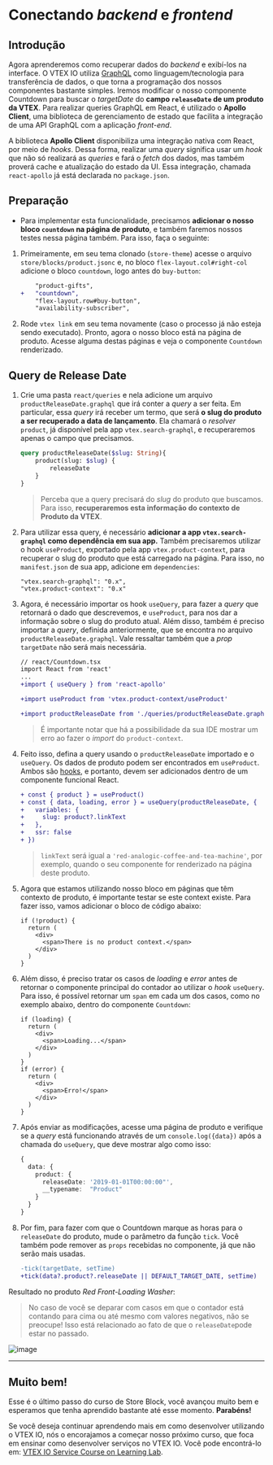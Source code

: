 # Conectando _backend_ e _frontend_

## Introdução

Agora aprenderemos como recuperar dados do _backend_ e exibí-los na interface. O VTEX IO utiliza [GraphQL](https://graphql.org/) como linguagem/tecnologia para transferência de dados, o que torna a programação dos nossos componentes bastante simples. Iremos modificar o nosso componente Countdown para buscar o _targetDate_ do **campo `releaseDate` de um produto da VTEX**. Para realizar queries GraphQL em React, é utilizado o **Apollo Client**, uma biblioteca de gerenciamento de estado que facilita a integração de uma API GraphQL com a aplicação _front-end_.

A biblioteca **Apollo Client** disponibiliza uma integração nativa com React, por meio de _hooks_. Dessa forma, realizar uma _query_ significa usar um _hook_ que não só realizará as _queries_ e fará o _fetch_ dos dados, mas também proverá cache e atualização do estado da UI. Essa integração, chamada `react-apollo` já está declarada no `package.json`.

## Preparação

- Para implementar esta funcionalidade, precisamos **adicionar o nosso bloco `countdown` na página de produto**, e também faremos nossos testes nessa página também. Para isso, faça o seguinte:

1. Primeiramente, em seu tema clonado (`store-theme`) acesse o arquivo `store/blocks/product.jsonc` e, no bloco `flex-layout.col#right-col` adicione o bloco `countdown`, logo antes do `buy-button`:

    ```diff
        "product-gifts",
    +	"countdown",
        "flex-layout.row#buy-button",
        "availability-subscriber",
    ```

2. Rode `vtex link` em seu tema novamente (caso o processo já não esteja sendo executado). Pronto, agora o nosso bloco está na página de produto. Acesse alguma destas páginas e veja o componente `Countdown` renderizado.

## Query de Release Date

1. Crie uma pasta `react/queries` e nela adicione um arquivo `productReleaseDate.graphql` que irá conter a _query_ a ser feita. Em particular, essa _query_ irá receber um termo, que será **o slug do produto a ser recuperado a data de lançamento**. Ela chamará o _resolver_ `product`, já disponível pela app `vtex.search-graphql`, e recuperaremos apenas o campo que precisamos.

    ```graphql
    query productReleaseDate($slug: String){
        product(slug: $slug) {
            releaseDate
        }
    }
    ```
    > Perceba que a query precisará do _slug_ do produto que buscamos. Para isso, **recuperaremos esta informação do contexto de Produto da VTEX**.

2. Para utilizar essa query, é necessário **adicionar a app `vtex.search-graphql` como dependência em sua app.** Também precisaremos utilizar o hook `useProduct`, exportado pela app `vtex.product-context`, para recuperar o slug do produto que está carregado na página. Para isso, no `manifest.json` de sua app, adicione em `dependencies`:

    ```
    "vtex.search-graphql": "0.x",
    "vtex.product-context": "0.x"
    ```

3. Agora, é necessário importar os hook `useQuery`, para fazer a _query_ que retornará o dado que descrevemos, e `useProduct`, para nos dar a informação sobre o slug do produto atual. Além disso, também é preciso importar a _query_, definida anteriormente, que se encontra no arquivo `productReleaseDate.graphql`. Vale ressaltar também que a *prop* `targetDate` não será mais necessária.

    ```diff
    // react/Countdown.tsx
    import React from 'react'
    ...
    +import { useQuery } from 'react-apollo'

    +import useProduct from 'vtex.product-context/useProduct'

    +import productReleaseDate from './queries/productReleaseDate.graphql'
    ```

    > É importante notar que há a possibilidade da sua IDE mostrar um erro ao fazer o *import* do `product-context`.

4. Feito isso, defina a query usando o `productReleaseDate` importado e o `useQuery`. Os dados de produto podem ser encontrados em `useProduct`. Ambos são [hooks](https://reactjs.org/docs/hooks-intro.html), e portanto, devem ser adicionados dentro de um componente funcional React.

    ```diff
    + const { product } = useProduct()
    + const { data, loading, error } = useQuery(productReleaseDate, {
    +   variables: {
    +     slug: product?.linkText
    +   },
    +   ssr: false
    + })
    ```
    
    > `linkText` será igual a `'red-analogic-coffee-and-tea-machine'`, por exemplo, quando o seu componente for renderizado na página deste produto.

5. Agora que estamos utilizando nosso bloco em páginas que têm contexto de produto, é importante testar se este context existe. Para fazer isso, vamos adicionar o bloco de código abaixo:

    ```tsx
    if (!product) {
      return (
        <div>
          <span>There is no product context.</span>
        </div>
      )
    }
    ```

6. Além disso, é preciso tratar os casos de *loading* e *error* antes de retornar o componente principal do contador ao utilizar o *hook* `useQuery`. Para isso, é possível retornar um `span` em cada um dos casos, como no exemplo abaixo, dentro do componente `Countdown`:

    ```tsx
    if (loading) {
      return (
        <div>
          <span>Loading...</span>
        </div>
      )
    }
    if (error) {
      return (
        <div>
          <span>Erro!</span>
        </div>
      )
    }
    ```

7. Após enviar as modificações, acesse uma página de produto e verifique se a _query_ está funcionando através de um `console.log({data})` após a chamada do `useQuery`, que deve mostrar algo como isso:

    ```ts
    {
      data: {
        product: {
          releaseDate: '2019-01-01T00:00:00"',
          __typename:  "Product"
        }
      }
    }
    ```

8. Por fim, para fazer com que o Countdown marque as horas para o `releaseDate` do produto, mude o parâmetro da função `tick`. Você também pode remover as `props` recebidas no componente, já que não serão mais usadas.
    ```diff
    -tick(targetDate, setTime)
    +tick(data?.product?.releaseDate || DEFAULT_TARGET_DATE, setTime)
    ```

Resultado no produto _Red Front-Loading Washer_:
> No caso de você se deparar com casos em que o contador está contando para cima ou até mesmo com valores negativos, não se preocupe! Isso está relacionado ao fato de que o `releaseDate`pode estar no passado.

![image](https://user-images.githubusercontent.com/18706156/79596495-0fc28c00-80b7-11ea-8361-35075dba3bd5.png)

---
## Muito bem!
Esse é o último passo do curso de Store Block, você avançou muito bem e esperamos que tenha aprendido bastante até esse momento. **Parabéns!**

Se você deseja continuar aprendendo mais em como desenvolver utilizando o VTEX IO, nós o encorajamos a começar nosso próximo curso, que foca em ensinar como desenvolver serviços no VTEX IO. Você pode encontrá-lo em: [VTEX IO Service Course on Learning Lab](https://lab.github.com/vtex-trainings/vtex-io-service-course).
